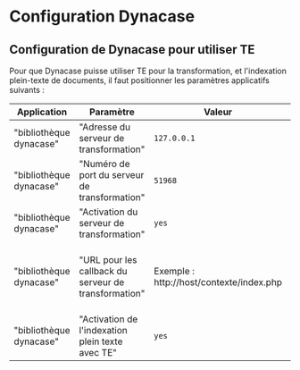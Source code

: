 # Configuration Dynacase

## Configuration de Dynacase pour utiliser TE

Pour que Dynacase puisse utiliser TE pour la transformation, et l'indexation plein-texte de documents, il faut positionner les paramètres applicatifs suivants :

| Application             | Paramètre                                            | Valeur                                   | Détail                                                                                                                                                                                                                                                                              |
| -----------             | ---------                                            | ------                                   | ------                                                                                                                                                                                                                                                                              |
| "bibliothèque dynacase" | "Adresse du serveur de transformation"               | `127.0.0.1`                              | L'adresse d'écoute du serveur TE.                                                                                                                                                                                                                                                   |
| "bibliothèque dynacase" | "Numéro de port du serveur de transformation"        | `51968`                                  | Le port d'écoute du serveur TE.                                                                                                                                                                                                                                                     |
| "bibliothèque dynacase" | "Activation du serveur de transformation"            | `yes`                                    | Activation/désactivation de l'utilisation du serveur TE par les transformation de documents Dynacase.                                                                                                                                                                               |
| "bibliothèque dynacase" | "URL pour les callback du serveur de transformation" | Exemple : http://host/contexte/index.php | L'URL d'accès à votre serveur Dynacase par laquelle TE interagira en retour. Il est important de spécifier l'argument `authtype=basic` afin que TE puisse s'authentifier correctement sur Dynacase avec le compte définit dans `te.conf` (URL_CALLBACK_LOGIN/URL_CALLBACK_PASSWORD) |
| "bibliothèque dynacase" | "Activation de l'indexation plein texte avec TE"     | `yes`                                    | Activation/désactivation de l'utilisation du serveur TE pour indexer les fichiers (n'est pris en compte que si "Activation du serveur de transformation" est positionné à "yes").                                                                                                   |
